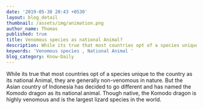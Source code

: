 ```yaml
---
date: '2019-05-30 20:43 +0530'
layout: blog_detail
thumbnail: /assets/img/animation.png
author_name: Thomas
published: true
title: Venomous species as national Animal?
description: While its true that most countries opt of a species unique to the country
keywords: 'Venomous species , National Animal '
blog_category: Know-Daily
---
```

  
  While its true that most countries opt of a species unique to the country as its national Animal, they are generally non-venomous in nature. But the Asian country of Indonesia has decided to go different and has named the Komodo dragon as its national animal. Though native, the Komodo dragon is highly venomous and is the largest lizard species in the world.

